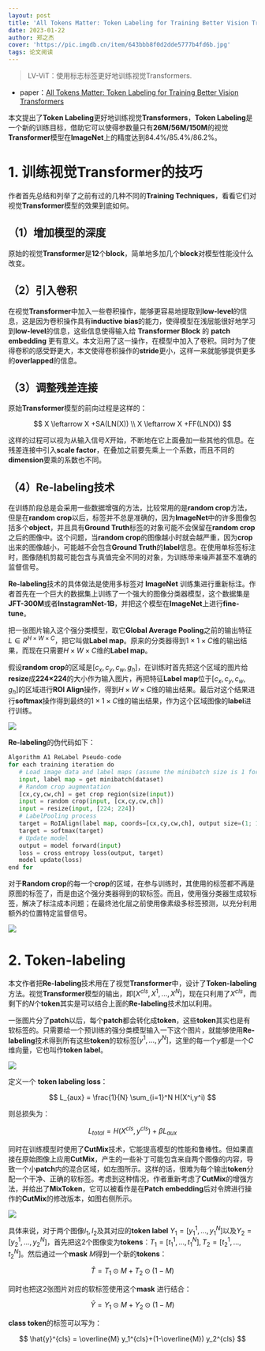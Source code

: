 ```yaml
---
layout: post
title: 'All Tokens Matter: Token Labeling for Training Better Vision Transformers'
date: 2023-01-22
author: 郑之杰
cover: 'https://pic.imgdb.cn/item/643bbb8f0d2dde5777b4fd6b.jpg'
tags: 论文阅读
---
```


> LV-ViT：使用标志标签更好地训练视觉Transformers.

- paper：[All Tokens Matter: Token Labeling for Training Better Vision Transformers](https://arxiv.org/abs/2104.10858)

本文提出了**Token Labeling**更好地训练视觉**Transformers**，**Token Labeling**是一个新的训练目标，借助它可以使得参数量只有**26M/56M/150M**的视觉**Transformer**模型在**ImageNet**上的精度达到$84.4\%/85.4\%/86.2\%$。

# 1. 训练视觉Transformer的技巧

作者首先总结和列举了之前有过的几种不同的**Training Techniques**，看看它们对视觉**Transformer**模型的效果到底如何。

## （1）增加模型的深度

原始的视觉**Transformer**是**12**个**block**，简单地多加几个**block**对模型性能没什么改变。

## （2）引入卷积

在视觉**Transformer**中加入一些卷积操作，能够更容易地提取到**low-level**的信息，这是因为卷积操作具有**inductive bias**的能力，使得模型在浅层能很好地学习到**low-level**的信息，这些信息使得输入给 **Transformer Block** 的 **patch embedding** 更有意义。本文沿用了这一操作，在模型中加入了卷积。同时为了使得卷积的感受野更大，本文使得卷积操作的**stride**更小，这样一来就能够提供更多的**overlapped**的信息。

## （3）调整残差连接

原始**Transformer**模型的前向过程是这样的：

$$
X \leftarrow X +SA(LN(X)) \\
X \leftarrow X +FF(LN(X))
$$

这样的过程可以视为从输入信号$X$开始，不断地在它上面叠加一些其他的信息。在残差连接中引入**scale factor**，在叠加之前要先乘上一个系数，而且不同的**dimension**要乘的系数也不同。

## （4）Re-labeling技术

在训练阶段总是会采用一些数据增强的方法，比较常用的是**random crop**方法，但是在**random crop**以后，标签并不总是准确的，因为**ImageNet**中的许多图像包括多个**object**，并且具有**Ground Truth**标签的对象可能不会保留在**random crop**之后的图像中。这个问题，当**random crop**的图像越小时就会越严重，因为**crop**出来的图像越小，可能越不会包含**Ground Truth**的**label**信息。在使用单标签标注时，图像随机剪裁可能包含与真值完全不同的对象，为训练带来噪声甚至不准确的监督信号。

**Re-labeling**技术的具体做法是使用多标签对 **ImageNet** 训练集进行重新标注。作者首先在一个巨大的数据集上训练了一个强大的图像分类器模型，这个数据集是**JFT-300M**或者**InstagramNet-1B**，并把这个模型在**ImageNet**上进行**fine-tune**。

把一张图片输入这个强分类模型，取它**Global Average Pooling**之前的输出特征$L \in R^{H\times W\times C}$，把它叫做**Label map**。原来的分类器得到$1 \times 1\times C$维的输出结果，而现在只需要$H\times W\times C$维的**Label map**。

假设**random crop**的区域是$[c_x,c_y,c_w,g_h]$，在训练时首先把这个区域的图片给**resize**成**224×224**的大小作为输入图片，再把特征**Label map**位于$[c_x,c_y,c_w,g_h]$的区域进行**ROI Align**操作，得到$H \times W\times C$维的输出结果。最后对这个结果进行**softmax**操作得到最终的$1 \times 1\times C$维的输出结果，作为这个区域图像的**label**进行训练。

![](https://pic.imgdb.cn/item/643bafd60d2dde5777a57e40.jpg)

**Re-labeling**的伪代码如下：

```python
Algorithm A1 ReLabel Pseudo-code
for each training iteration do
   # Load image data and label maps (assume the minibatch size is 1 for simplicity)
   input, label map = get minibatch(dataset)
   # Random crop augmentation
   [cx,cy,cw,ch] = get crop region(size(input))
   input = random crop(input, [cx,cy,cw,ch])
   input = resize(input, [224; 224])
   # LabelPooling process
   target = RoIAlign(label map, coords=[cx,cy,cw,ch], output size=(1; 1))
   target = softmax(target)
   # Update model
   output = model forward(input)
   loss = cross entropy loss(output, target)
   model update(loss)
end for
```

对于**Random crop**的每一个**crop**的区域，在参与训练时，其使用的标签都不再是原图的标签了，而是由这个强分类器得到的软标签。而且，使用强分类器生成软标签，解决了标注成本问题；在最终池化层之前使用像素级多标签预测，以充分利用额外的位置特定监督信号。

![](https://pic.imgdb.cn/item/643bb18a0d2dde5777a7982d.jpg)

# 2. Token-labeling

本文作者把**Re-labeling**技术用在了视觉**Transformer**中，设计了**Token-labeling**方法。视觉**Transformer**模型的输出，即$[X^{cls},X^1,...,X^N]$，现在只利用了$X^{cls}$，而剩下的$N$个**token**其实是可以结合上面的**Re-labeling**技术加以利用。

一张图片分了**patch**以后，每个**patch**都会转化成**token**，这些**token**其实也是有软标签的。只需要给一个预训练的强分类模型输入一下这个图片，就能够使用**Re-labeling**技术得到所有这些**token**的软标签$[y^1,...,y^N]$，这里的每一个$y$都是一个$C$维向量，它也叫作**token label**。

![](https://pic.imgdb.cn/item/643bb4910d2dde5777acd9bc.jpg)

定义一个 **token labeling loss**：

$$
L_{aux} = \frac{1}{N} \sum_{i=1}^N H(X^i,y^i)
$$

则总损失为：

$$
L_{total} = H(X^{cls},y^{cls}) + \beta L_{aux}
$$

同时在训练模型时使用了**CutMix**技术，它能提高模型的性能和鲁棒性。但如果直接在原始图像上应用**CutMix**，产生的一些补丁可能包含来自两个图像的内容，导致一个小**patch**内的混合区域，如左图所示。这样的话，很难为每个输出**token**分配一个干净、正确的软标签。考虑到这种情况，作者重新考虑了**CutMix**的增强方法，并给出了**MixToken**，它可以被看作是在**Patch embedding**后对令牌进行操作的**CutMix**的修改版本，如图右侧所示。

![](https://pic.imgdb.cn/item/643bb5a70d2dde5777aebc95.jpg)

具体来说，对于两个图像$I_1,I_2$及其对应的**token label** $Y_1=[y_1^1,...,y_1^N]$以及$Y_2=[y_2^1,...,y_2^N]$，首先把这2个图像变为**tokens**：$T_1=[t_1^1,...,t_1^N],T_2=[t_2^1,...,t_2^N]$。然后通过一个**mask** $M$得到一个新的**tokens**：

$$ \hat{T} = T_1 \odot M + T_2 \odot (1-M) $$

同时也把这2张图片对应的软标签使用这个**mask** 进行结合：

$$ \hat{Y} = Y_1 \odot M + Y_2 \odot (1-M) $$

**class token**的标签可以写为：

$$ \hat{y}^{cls} = \overline{M} y_1^{cls}+(1-\overline{M}) y_2^{cls} $$